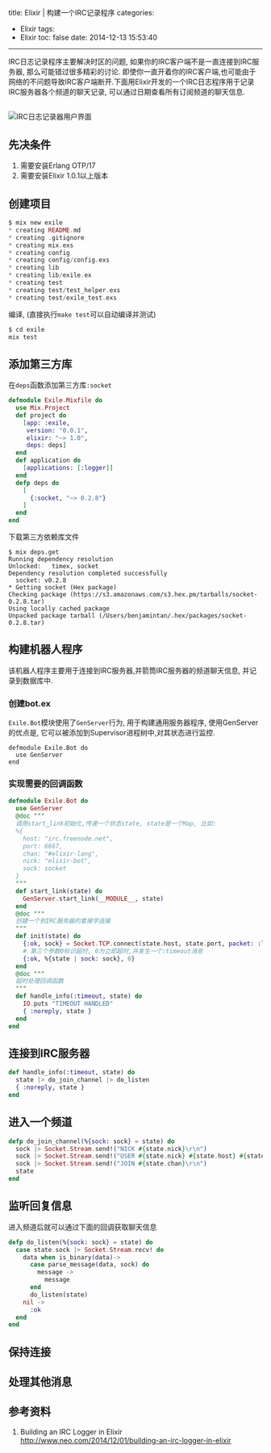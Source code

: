 title: Elixir | 构建一个IRC记录程序
categories:
  - Elixir
tags:
  - Elixir
toc: false
date: 2014-12-13 15:53:40
---

IRC日志记录程序主要解决时区的问题, 如果你的IRC客户端不是一直连接到IRC服务器, 那么可能错过很多精彩的讨论. 即使你一直开着你的IRC客户端,也可能由于网络的不问题导致IRC客户端断开.下面用Elixir开发的一个IRC日志程序用于记录IRC服务器各个频道的聊天记录, 可以通过日期查看所有订阅频道的聊天信息.

##

![IRC日志记录器用户界面](/assets/images/c429860617d7d0f4f5794903355570421decac1f_687474703a2f2f692e696d6775722e636f6d2f454471574562682e706e67.png)

## 先决条件

1. 需要安装Erlang OTP/17
2. 需要安装Elixir 1.0.1以上版本

## 创建项目

```elixir
$ mix new exile
* creating README.md
* creating .gitignore
* creating mix.exs
* creating config
* creating config/config.exs
* creating lib
* creating lib/exile.ex
* creating test
* creating test/test_helper.exs
* creating test/exile_test.exs
```

编译, (直接执行`make test`可以自动编译并测试)

```elixir
$ cd exile
mix test
```

## 添加第三方库

在`deps`函数添加第三方库`:socket`

```elixir
defmodule Exile.Mixfile do
  use Mix.Project
  def project do
    [app: :exile,
     version: "0.0.1",
     elixir: "~> 1.0",
     deps: deps]
  end
  def application do
    [applications: [:logger]]
  end
  defp deps do
    [
      {:socket, "~> 0.2.8"}
    ]
  end
end
```

下载第三方依赖库文件

```shell
$ mix deps.get
Running dependency resolution
Unlocked:   timex, socket
Dependency resolution completed successfully
  socket: v0.2.8
* Getting socket (Hex package)
Checking package (https://s3.amazonaws.com/s3.hex.pm/tarballs/socket-0.2.8.tar)
Using locally cached package
Unpacked package tarball (/Users/benjamintan/.hex/packages/socket-0.2.8.tar)
```

## 构建机器人程序

该机器人程序主要用于连接到IRC服务器,并箭筒IRC服务器的频道聊天信息, 并记录到数据库中.

### 创建bot.ex

`Exile.Bot`模块使用了`GenServer`行为, 用于构建通用服务器程序, 使用GenServer的优点是, 它可以被添加到Supervisor进程树中,对其状态进行监控.

```
defmodule Exile.Bot do
  use GenServer
end
```

### 实现需要的回调函数

```elixir
defmodule Exile.Bot do
  use GenServer
  @doc """
  调用start_link初始化,传递一个状态state, state是一个Map, 比如:
  %{
    host: "irc.freenode.net",
    port: 6667,
    chan: "#elixir-lang",
    nick: "elixir-bot",
    sock: socket
  }
  """
  def start_link(state) do
    GenServer.start_link(__MODULE__, state)
  end
  @doc """
  创建一个到IRC服务器的套接字连接
  """
  def init(state) do
    {:ok, sock} = Socket.TCP.connect(state.host, state.port, packet: :line)
    # 第三个参数0标识超时, 0为立即超时,并发生一个:timeout消息
    {:ok, %{state | sock: sock}, 0}
  end
  @doc """
  超时处理回调函数
  """
  def handle_info(:timeout, state) do
    IO.puts "TIMEOUT HANDLED"
    { :noreply, state }
  end
end
```

## 连接到IRC服务器

```elixir
def handle_info(:timeout, state) do
  state |> do_join_channel |> do_listen
  { :noreply, state }
end
```

## 进入一个频道

```elixir
defp do_join_channel(%{sock: sock} = state) do
  sock |> Socket.Stream.send!("NICK #{state.nick}\r\n")
  sock |> Socket.Stream.send!("USER #{state.nick} #{state.host} #{state.nick} #{state.nick}\r\n")
  sock |> Socket.Stream.send!("JOIN #{state.chan}\r\n")
  state
end
```

## 监听回复信息

进入频道后就可以通过下面的回调获取聊天信息

```elixir
defp do_listen(%{sock: sock} = state) do
  case state.sock |> Socket.Stream.recv! do
    data when is_binary(data)->
      case parse_message(data, sock) do
        message ->
          message
      end
      do_listen(state)
    nil ->
      :ok
  end
end
```

## 保持连接

## 处理其他消息



## 参考资料

1. Building an IRC Logger in Elixir
http://www.neo.com/2014/12/01/building-an-irc-logger-in-elixir